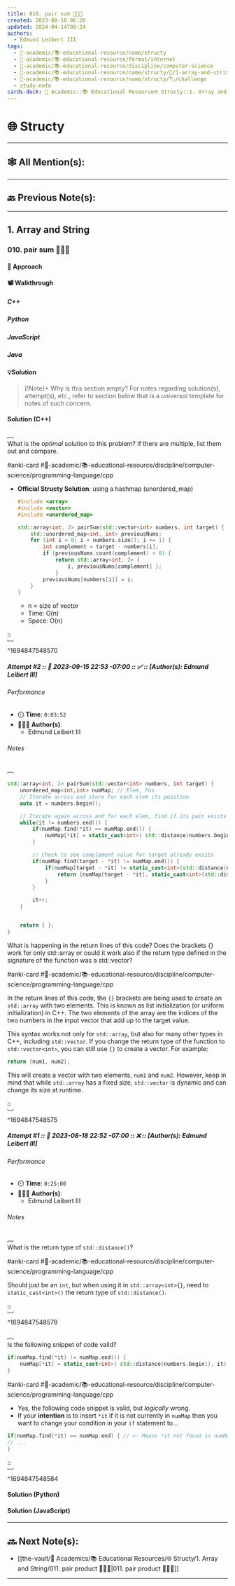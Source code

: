 ```yaml
---
title: 010. pair sum 👨🏽‍💻
created: 2023-08-18 06:26
updated: 2024-04-14T00:24
authors:
  - Edmund Leibert III
tags:
  - 🔴-academic/📚-educational-resource/name/structy
  - 🔴-academic/📚-educational-resource/format/internet
  - 🔴-academic/📚-educational-resource/discipline/computer-science
  - 🔴-academic/📚-educational-resource/name/structy/🔖/1-array-and-string/010-pair-sum-🧑🏽‍💻
  - 🔴-academic/📚-educational-resource/name/structy/🏷️/challenge
  - study-note
cards-deck: 🔴 Academic::📚 Educational Resource🌐 Structy::1. Array and String::010. pair sum 🧑🏽‍💻
---
```


#  🌐 Structy

---

## 🕸️ All Mention(s): 

---

## 🔙 Previous Note(s):

---

## 1. Array and String

### **010. pair sum 👨🏽‍💻**

#### 🧭 Approach

#### 📽️ Walkthrough

##### C++

##### Python

##### JavaScript

##### Java

#### 💡Solution

> [!Note]+ Why is this section empty?
> For notes regarding solution(s), attempt(s), etc., refer to section below that is a _universal_ template for notes of such concern.


#### Solution (C++)

﹇<br>
What is the _optimal_ solution to this problem? If there are multiple, list them out and compare.

#anki-card  #🔴-academic/📚-educational-resource/discipline/computer-science/programming-language/cpp

- **Official Structy Solution**: using a hashmap (unordered_map)

	```cpp
	#include <array> 
	#include <vector> 
	#include <unordered_map> 
	
	std::array<int, 2> pairSum(std::vector<int> numbers, int target) { 
		std::unordered_map<int, int> previousNums;
		for (int i = 0; i < numbers.size(); i += 1) {
			int complement = target - numbers[i];
			if (previousNums.count(complement) > 0) {
				return std::array<int, 2> {
					i, previousNums[complement] };
				}
			previousNums[numbers[i]] = i;
		}
	}
	```

	- n = size of vector
	- Time: O(n)
	- Space: O(n)

⌂
<br>﹈<br>^1694847548570



##### Attempt #2 :: 📆 2023-09-15 22:53 -07:00 :: ✅ :: \[Author(s): Edmund Leibert III\]

###### Performance

- ⏲️ **Time**: `0:03:52`
- 🧔🏽‍♂️ **Author(s)**:
	- Edmund Leibert III

###### Notes

﹇<br>
```cpp
std::array<int, 2> pairSum(std::vector<int> numbers, int target) {
    unordered_map<int,int> numMap; // Elem, Pos
    // Iterate across and store for each elem its position
    auto it = numbers.begin();

    // Iterate again across and for each elem, find if its pair exists
    while(it != numbers.end()) {
        if(numMap.find(*it) == numMap.end()) {
            numMap[*it] = static_cast<int>( std::distance(numbers.begin(), it) );
        }

        // Check to see complement value for target already exsits
        if(numMap.find(target - *it) != numMap.end()) {
            if(numMap[target - *it] != static_cast<int>(std::distance(numbers.begin(), it))) {
                return {numMap[target - *it], static_cast<int>(std::distance(numbers.begin(), it))};
            }
        }

        it++;
    }


    return { };
}
```

What is happening in the return lines of this code? Does the brackets {} work for only std::array or could it work also if the return type defined in the signature of the function was a std::vector?

#anki-card  #🔴-academic/📚-educational-resource/discipline/computer-science/programming-language/cpp

In the return lines of this code, the `{}` brackets are being used to create an `std::array` with two elements. This is known as list initialization (or uniform initialization) in C++. The two elements of the array are the indices of the two numbers in the input vector that add up to the target value.

This syntax works not only for `std::array`, but also for many other types in C++, including `std::vector`. If you change the return type of the function to `std::vector<int>`, you can still use `{}` to create a vector. For example:

```cpp
return {num1, num2};
```

This will create a vector with two elements, `num1` and `num2`. However, keep in mind that while `std::array` has a fixed size, `std::vector` is dynamic and can change its size at runtime.

⌂
<br>﹈<br>^1694847548575




##### Attempt #1 :: 📆 2023-08-18 22:52 -07:00 :: ❌ :: \[Author(s): Edmund Leibert III\]

###### Performance

- ⏲️ **Time**: `0:25:00`
- 🧔🏽‍♂️ **Author(s)**:
	- Edmund Leibert III

###### Notes

﹇<br>
What is the return type of `std::distance()`? 

#anki-card  #🔴-academic/📚-educational-resource/discipline/computer-science/programming-language/cpp

Should just be an `int`, but when using it in `std::array<int>{}`, need to `static_cast<int>()` the return type of `std::distance()`.

⌂
<br>﹈<br>^1694847548579



﹇<br>
Is the following snippet of code valid? 

```cpp
if(numMap.find(*it) != numMap.end()) {
	numMap[*it] = static_cast<int>( std::distance(numbers.begin(), it) );
}
```

#anki-card  #🔴-academic/📚-educational-resource/discipline/computer-science/programming-language/cpp

- Yes, the following code snippet is valid, but *logically* wrong.
- If your **intention** is to insert `*it` if it is not currently in `numMap` then you want to change your condition in your `if` statement to…

```cpp
if(numMap.find(*it) == numMap.end) { // <- Means *it not found in numMap
// ...
}
```

⌂
<br>﹈<br>^1694847548584



#### Solution (Python)

#### Solution (JavaScript)

---

## 🔜 Next Note(s):
- [[the-vault/🔴 Academics/📚 Educational Resources/🌐 Structy/1. Array and String/011. pair product 👨🏽‍💻|011. pair product 👨🏽‍💻]]

---



